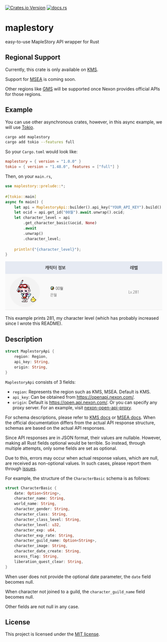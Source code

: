 [![Crates.io Version](https://img.shields.io/crates/v/maplestory?link=https%3A%2F%2Fcrates.io%2Fcrates%2Fmaplestory)](https://crates.io/crates/maplestory)
[![docs.rs](https://img.shields.io/docsrs/maplestory?link=https%3A%2F%2Fdocs.rs%2Fmaplestory)](https://docs.rs/maplestory)

# maplestory
easy-to-use MapleStory API wrapper for Rust

## Regional Support

Currently, this crate is only available on [KMS](https://maplestory.nexon.com/).

Support for [MSEA](https://www.maplesea.com/) is coming soon.

Other regions like [GMS](https://www.nexon.com/maplestory/) will be supported once Nexon provides official APIs for those regions.

## Example

You can use other asynchronous crates, however, in this async example, we will use [Tokio](https://tokio.rs/).

```sh
cargo add maplestory
cargo add tokio --features full
```

So your `Cargo.toml` would look like:

```toml
maplestory = { version = "1.0.0" }
tokio = { version = "1.48.0", features = ["full"] }
```

Then, on your `main.rs`,

```Rust
use maplestory::prelude::*;

#[tokio::main]
async fn main() {
    let api = MaplestoryApi::builder().api_key("YOUR_API_KEY").build().unwrap();
    let ocid = api.get_id("00월").await.unwrap().ocid;
    let character_level = api
        .get_character_basic(&ocid, None)
        .await
        .unwrap()
        .character_level;

    println!("{character_level}");
}
```

![level](./assets/level.png)

This example prints 281, my character level (which has probably increased since I wrote this README).

## Description
```Rust
struct MaplestoryApi {
    region: Region,
    api_key: String,
    origin: String,
}
```

`MaplestoryApi` consists of 3 fields:
- `region`: Represents the region such as KMS, MSEA. Default is KMS.
- `api_key`: Can be obtained from https://openapi.nexon.com/.
- `origin`: Default is https://open.api.nexon.com/. Or you can specify any proxy server. For an example, visit [nexon-open-api-proxy](https://github.com/psvm203/nexon-open-api-proxy).

For schema descriptions, please refer to [KMS docs](https://openapi.nexon.com/en/game/maplestory/) or [MSEA docs](https://openapi.nexon.com/en/game/maplestorysea/).
When the official documentation differs from the actual API response structure, schemas are based on the actual API responses.

Since API responses are in JSON format, their values are nullable.
However, making all Rust fields optional would be terrible.
So instead, through multiple attempts, only some fields are set as optional.

Due to this, errors may occur when actual response values, which are null, are received as non-optional values.
In such cases, please report them through [issues](https://github.com/psvm203/nexon-open-api-proxy/issues).

For example, the structure of the `CharacterBasic` schema is as follows:

```Rust
struct CharacterBasic {
    date: Option<String>,
    character_name: String,
    world_name: String,
    character_gender: String,
    character_class: String,
    character_class_level: String,
    character_level: u32,
    character_exp: u64,
    character_exp_rate: String,
    character_guild_name: Option<String>,
    character_image: String,
    character_date_create: String,
    access_flag: String,
    liberation_quest_clear: String,
}
```

When user does not provide the optional date parameter, the `date` field becomes null.

When character not joined to a guild, the `character_guild_name` field becomes null.

Other fields are not null in any case.

## License
This project is licensed under the [MIT license](./LICENSE).
